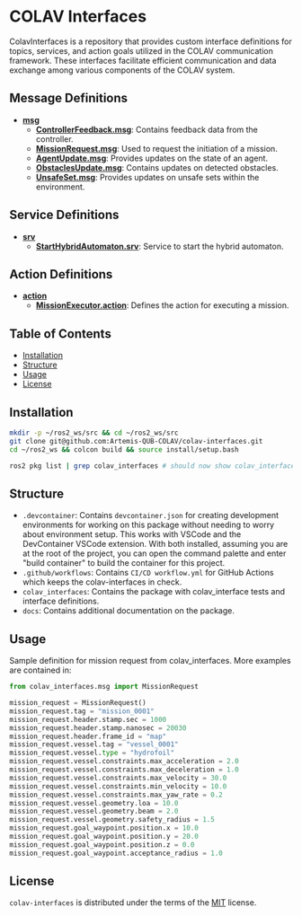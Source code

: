 # COLAV Interfaces

ColavInterfaces is a repository that provides custom interface definitions for topics, services, and action goals utilized in the COLAV communication framework. These interfaces facilitate efficient communication and data exchange among various components of the COLAV system.

## Message Definitions

- **[msg](https://github.com/Artemis-QUB-COLAV/colav-interfaces/tree/main/colav_interfaces/msg)**
    - **[ControllerFeedback.msg](https://github.com/Artemis-QUB-COLAV/colav-interfaces/blob/main/colav_interfaces/msg/controller_data/ControllerFeedback.msg)**: Contains feedback data from the controller.
    - **[MissionRequest.msg](https://github.com/Artemis-QUB-COLAV/colav-interfaces/blob/main/colav_interfaces/msg/mission_config/MissionRequest.msg)**: Used to request the initiation of a mission.
    - **[AgentUpdate.msg](https://github.com/Artemis-QUB-COLAV/colav-interfaces/blob/main/colav_interfaces/msg/state_updates/agent_update/AgentUpdate.msg)**: Provides updates on the state of an agent.
    - **[ObstaclesUpdate.msg](https://github.com/Artemis-QUB-COLAV/colav-interfaces/blob/main/colav_interfaces/msg/state_updates/obstacles_update/ObstaclesUpdate.msg)**: Contains updates on detected obstacles.
    - **[UnsafeSet.msg](https://github.com/Artemis-QUB-COLAV/colav-interfaces/blob/main/colav_interfaces/msg/state_updates/unsafe_set_update/UnsafeSet.msg)**: Provides updates on unsafe sets within the environment.

## Service Definitions

- **[srv](https://github.com/Artemis-QUB-COLAV/colav-interfaces/tree/main/colav_interfaces/srv)**
    - **[StartHybridAutomaton.srv](https://github.com/Artemis-QUB-COLAV/colav-interfaces/blob/main/colav_interfaces/srv/hybrid_automaton/StartHybridAutomaton.srv)**: Service to start the hybrid automaton.

## Action Definitions

- **[action](https://github.com/Artemis-QUB-COLAV/colav-interfaces/tree/main/colav_interfaces/action)**
    - **[MissionExecutor.action](https://github.com/Artemis-QUB-COLAV/colav-interfaces/tree/main/colav_interfaces/action/MissionExecutor.action)**: Defines the action for executing a mission.

## Table of Contents

- [Installation](#installation)
- [Structure](#structure)
- [Usage](#usage)
- [License](#license)

## Installation

```bash
mkdir -p ~/ros2_ws/src && cd ~/ros2_ws/src
git clone git@github.com:Artemis-QUB-COLAV/colav-interfaces.git
cd ~/ros2_ws && colcon build && source install/setup.bash

ros2 pkg list | grep colav_interfaces # should now show colav_interfaces
```

## Structure

- `.devcontainer`: Contains `devcontainer.json` for creating development environments for working on this package without needing to worry about environment setup. This works with VSCode and the DevContainer VSCode extension. With both installed, assuming you are at the root of the project, you can open the command palette and enter "build container" to build the container for this project.
- `.github/workflows`: Contains `CI/CD workflow.yml` for GitHub Actions which keeps the colav-interfaces in check.
- `colav_interfaces`: Contains the package with colav_interface tests and interface definitions.
- `docs`: Contains additional documentation on the package.

## Usage

Sample definition for mission request from colav_interfaces. More examples are contained in:

```python
from colav_interfaces.msg import MissionRequest

mission_request = MissionRequest()
mission_request.tag = "mission_0001"
mission_request.header.stamp.sec = 1000
mission_request.header.stamp.nanosec = 20030
mission_request.header.frame_id = "map"
mission_request.vessel.tag = "vessel_0001"
mission_request.vessel.type = "hydrofoil"
mission_request.vessel.constraints.max_acceleration = 2.0
mission_request.vessel.constraints.max_deceleration = 1.0
mission_request.vessel.constraints.max_velocity = 30.0
mission_request.vessel.constraints.min_velocity = 10.0
mission_request.vessel.constraints.max_yaw_rate = 0.2
mission_request.vessel.geometry.loa = 10.0
mission_request.vessel.geometry.beam = 2.0
mission_request.vessel.geometry.safety_radius = 1.5
mission_request.goal_waypoint.position.x = 10.0
mission_request.goal_waypoint.position.y = 20.0
mission_request.goal_waypoint.position.z = 0.0
mission_request.goal_waypoint.acceptance_radius = 1.0
```

## License

`colav-interfaces` is distributed under the terms of the [MIT](https://github.com/Artemis-QUB-COLAV/colav-interfaces/blob/main/LICENSE) license.